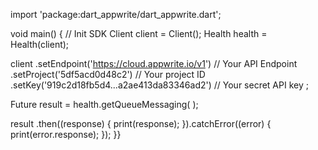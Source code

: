import 'package:dart_appwrite/dart_appwrite.dart';

void main() { // Init SDK
  Client client = Client();
  Health health = Health(client);

  client
    .setEndpoint('https://cloud.appwrite.io/v1') // Your API Endpoint
    .setProject('5df5acd0d48c2') // Your project ID
    .setKey('919c2d18fb5d4...a2ae413da83346ad2') // Your secret API key
  ;

  Future result = health.getQueueMessaging(
  );

  result
    .then((response) {
      print(response);
    }).catchError((error) {
      print(error.response);
  });
}}